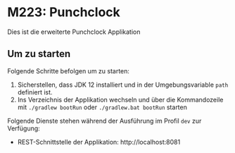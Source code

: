 # M223: Punchclock
Dies ist die erweiterte Punchclock Applikation

## Um zu starten
Folgende Schritte befolgen um zu starten:
1. Sicherstellen, dass JDK 12 installiert und in der Umgebungsvariable `path` definiert ist.
1. Ins Verzeichnis der Applikation wechseln und über die Kommandozeile mit `./gradlew bootRun` oder `./gradlew.bat bootRun` starten

Folgende Dienste stehen während der Ausführung im Profil `dev` zur Verfügung:
- REST-Schnittstelle der Applikation: http://localhost:8081